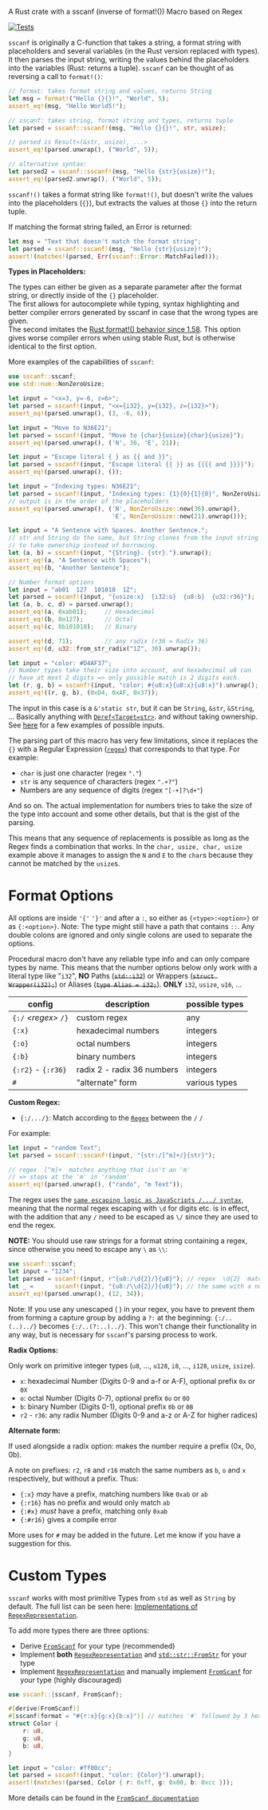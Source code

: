 A Rust crate with a sscanf (inverse of format!()) Macro based on Regex

[![Tests](https://github.com/mich101mich/sscanf/actions/workflows/test.yml/badge.svg)](https://github.com/mich101mich/sscanf/actions/workflows/test.yml)

`sscanf` is originally a C-function that takes a string, a format string with placeholders and
several variables (in the Rust version replaced with types). It then parses the input string,
writing the values behind the placeholders into the variables (Rust: returns a tuple). `sscanf`
can be thought of as reversing a call to `format!()`:
```rust
// format: takes format string and values, returns String
let msg = format!("Hello {}{}!", "World", 5);
assert_eq!(msg, "Hello World5!");

// sscanf: takes string, format string and types, returns tuple
let parsed = sscanf::sscanf!(msg, "Hello {}{}!", str, usize);

// parsed is Result<(&str, usize), ...>
assert_eq!(parsed.unwrap(), ("World", 5));

// alternative syntax:
let parsed2 = sscanf::sscanf!(msg, "Hello {str}{usize}!");
assert_eq!(parsed2.unwrap(), ("World", 5));
```
`sscanf!()` takes a format string like `format!()`, but doesn't write the values into the
placeholders (`{}`), but extracts the values at those `{}` into the return tuple.

If matching the format string failed, an Error is returned:
```rust
let msg = "Text that doesn't match the format string";
let parsed = sscanf::sscanf!(msg, "Hello {str}{usize}!");
assert!(matches!(parsed, Err(sscanf::Error::MatchFailed)));
```

**Types in Placeholders:**

The types can either be given as a separate parameter after the format string, or directly
inside of the `{}` placeholder.  
The first allows for autocomplete while typing, syntax highlighting and better compiler errors
generated by sscanf in case that the wrong types are given.  
The second imitates the [Rust format!() behavior since 1.58](https://blog.rust-lang.org/2022/01/13/Rust-1.58.0.html#captured-identifiers-in-format-strings).
This option gives worse compiler errors when using stable Rust,
but is otherwise identical to the first option.

More examples of the capabilities of `sscanf`:
```rust
use sscanf::sscanf;
use std::num::NonZeroUsize;

let input = "<x=3, y=-6, z=6>";
let parsed = sscanf!(input, "<x={i32}, y={i32}, z={i32}>");
assert_eq!(parsed.unwrap(), (3, -6, 6));

let input = "Move to N36E21";
let parsed = sscanf!(input, "Move to {char}{usize}{char}{usize}");
assert_eq!(parsed.unwrap(), ('N', 36, 'E', 21));

let input = "Escape literal { } as {{ and }}";
let parsed = sscanf!(input, "Escape literal {{ }} as {{{{ and }}}}");
assert_eq!(parsed.unwrap(), ());

let input = "Indexing types: N36E21";
let parsed = sscanf!(input, "Indexing types: {1}{0}{1}{0}", NonZeroUsize, char);
// output is in the order of the placeholders
assert_eq!(parsed.unwrap(), ('N', NonZeroUsize::new(36).unwrap(),
                             'E', NonZeroUsize::new(21).unwrap()));

let input = "A Sentence with Spaces. Another Sentence.";
// str and String do the same, but String clones from the input string
// to take ownership instead of borrowing.
let (a, b) = sscanf!(input, "{String}. {str}.").unwrap();
assert_eq!(a, "A Sentence with Spaces");
assert_eq!(b, "Another Sentence");

// Number format options
let input = "ab01  127  101010  1Z";
let parsed = sscanf!(input, "{usize:x}  {i32:o}  {u8:b}  {u32:r36}");
let (a, b, c, d) = parsed.unwrap();
assert_eq!(a, 0xab01);     // Hexadecimal
assert_eq!(b, 0o127);      // Octal
assert_eq!(c, 0b101010);   // Binary

assert_eq!(d, 71);         // any radix (r36 = Radix 36)
assert_eq!(d, u32::from_str_radix("1Z", 36).unwrap());

let input = "color: #D4AF37";
// Number types take their size into account, and hexadecimal u8 can
// have at most 2 digits => only possible match is 2 digits each.
let (r, g, b) = sscanf!(input, "color: #{u8:x}{u8:x}{u8:x}").unwrap();
assert_eq!((r, g, b), (0xD4, 0xAF, 0x37));
```
The input in this case is a `&'static str`, but it can be `String`, `&str`, `&String`, ...
Basically anything with [`Deref<Target=str>`](https://doc.rust-lang.org/std/ops/trait.Deref.html).
and without taking ownership. See [here](https://docs.rs/sscanf/latest/sscanf/macro.sscanf.html#examples)
for a few examples of possible inputs.

The parsing part of this macro has very few limitations, since it replaces the `{}` with a
Regular Expression ([`regex`](https://docs.rs/regex)) that corresponds to that type.
For example:
- `char` is just one character (regex `"."`)
- `str` is any sequence of characters (regex `".+?"`)
- Numbers are any sequence of digits (regex `"[-+]?\d+"`)

And so on. The actual implementation for numbers tries to take the size of the type into
account and some other details, but that is the gist of the parsing.

This means that any sequence of replacements is possible as long as the Regex finds a
combination that works. In the `char, usize, char, usize` example above it manages to assign
the `N` and `E` to the `char`s because they cannot be matched by the `usize`s.

# Format Options
All options are inside `'{'` `'}'` and after a `:`, so either as `{<type>:<option>}` or
as `{:<option>}`. Note: The type might still have a path that contains `::`. Any double
colons are ignored and only single colons are used to separate the options.

Procedural macro don't have any reliable type info and can only compare types by name. This means
that the number options below only work with a literal type like "`i32`", **NO** Paths (~~`std::i32`~~)
or Wrappers (~~`struct Wrapper(i32);`~~) or Aliases (~~`type Alias = i32;`~~). **ONLY** `i32`,
`usize`, `u16`, ...

| config                      | description                | possible types |
| --------------------------- | -------------------------- | -------------- |
| `{:/` _\<regex>_ `/}`       | custom regex               | any            |
| `{:x}`                      | hexadecimal numbers        | integers       |
| `{:o}`                      | octal numbers              | integers       |
| `{:b}`                      | binary numbers             | integers       |
| `{:r2}` - `{:r36}`          | radix 2 - radix 36 numbers | integers       |
| `#`                         | "alternate" form           | various types  |

**Custom Regex:**

- `{:/.../}`: Match according to the [`Regex`](https://docs.rs/regex) between the `/` `/`

For example:
```rust
let input = "random Text";
let parsed = sscanf::sscanf!(input, "{str:/[^m]+/}{str}");

// regex  [^m]+  matches anything that isn't an 'm'
// => stops at the 'm' in 'random'
assert_eq!(parsed.unwrap(), ("rando", "m Text"));
```

The regex uses the [`same escaping logic as JavaScripts /.../ syntax`](https://developer.mozilla.org/en-US/docs/Web/JavaScript/Guide/Regular_Expressions#escaping),
meaning that the normal regex escaping with `\d` for digits etc. is in effect, with the addition
that any `/` need to be escaped as `\/` since they are used to end the regex.

**NOTE:** You should use raw strings for a format string containing a regex, since otherwise you
need to escape any `\` as `\\`:
```rust
use sscanf::sscanf;
let input = "1234";
let parsed = sscanf!(input, r"{u8:/\d{2}/}{u8}"); // regex  \d{2}  matches 2 digits
let _ =      sscanf!(input, "{u8:/\\d{2}/}{u8}"); // the same with a non-raw string
assert_eq!(parsed.unwrap(), (12, 34));
```

Note: If you use any unescaped ( ) in your regex, you have to prevent them from forming a capture
group by adding a `?:` at the beginning: `{:/..(..)../}` becomes `{:/..(?:..)../}`. This won't
change their functionality in any way, but is necessary for `sscanf`'s parsing process to work.

**Radix Options:**

Only work on primitive integer types (`u8`, ..., `u128`, `i8`, ..., `i128`, `usize`, `isize`).
- `x`: hexadecimal Number (Digits 0-9 and a-f or A-F), optional prefix `0x` or `0X`
- `o`: octal Number (Digits 0-7), optional prefix `0o` or `0O`
- `b`: binary Number (Digits 0-1), optional prefix `0b` or `0B`
- `r2` - `r36`: any radix Number (Digits 0-9 and a-z or A-Z for higher radices)

**Alternate form:**

If used alongside a radix option: makes the number require a prefix (0x, 0o, 0b).

A note on prefixes: `r2`, `r8` and `r16` match the same numbers as `b`, `o` and `x` respectively,
but without a prefix. Thus:
- `{:x}` _may_ have a prefix, matching numbers like `0xab` or `ab`
- `{:r16}` has no prefix and would only match `ab`
- `{:#x}` _must_ have a prefix, matching only `0xab`
- `{:#r16}` gives a compile error

More uses for `#` may be added in the future. Let me know if you have a suggestion for this.

# Custom Types

`sscanf` works with most primitive Types from `std` as well as `String` by default. The
full list can be seen here: [Implementations of `RegexRepresentation`](https://docs.rs/sscanf/latest/sscanf/trait.RegexRepresentation.html#foreign-impls).

To add more types there are three options:
- Derive [`FromScanf`](https://docs.rs/sscanf/latest/sscanf/trait.FromScanf.html) for your type (recommended)
- Implement **both** [`RegexRepresentation`](https://docs.rs/sscanf/latest/sscanf/trait.RegexRepresentation.html) and [`std::str::FromStr`](https://doc.rust-lang.org/std/str/trait.FromStr.html) for your type
- Implement [`RegexRepresentation`](https://docs.rs/sscanf/latest/sscanf/trait.RegexRepresentation.html) and manually implement [`FromScanf`](https://docs.rs/sscanf/latest/sscanf/trait.FromScanf.html) for your type (highly discouraged)

```rust
use sscanf::{sscanf, FromScanf};

#[derive(FromScanf)]
#[sscanf(format = "#{r:x}{g:x}{b:x}")] // matches '#' followed by 3 hexadecimal u8s
struct Color {
    r: u8,
    g: u8,
    b: u8,
}

let input = "color: #ff00cc";
let parsed = sscanf!(input, "color: {Color}").unwrap();
assert!(matches!(parsed, Color { r: 0xff, g: 0x00, b: 0xcc }));
```

More details can be found in the [`FromScanf documentation`](https://docs.rs/sscanf/latest/sscanf/trait.FromScanf.html)

